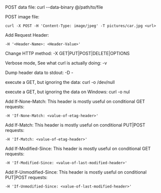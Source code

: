 POST data file:
	curl --data-binary @/path/to/file <url>

POST image file:

	curl -X POST -H 'Content-Type: image/jpeg' -T pictures/car.jpg <url>

Add Request Header:

	-H '<Header-Name>: <Header-Value>'

Change HTTP method:
	-X GET|PUT|POST|DELETE|OPTIONS

Verbose mode, See what curl is actually doing:
	-v

Dump header data to stdout:
	-D -

execute a GET, but ignoring the data:
	curl -o /dev/null <other-options> <url>

execute a GET, but ignoring the data on Windows:
	curl -o nul <other-options> <url>
 

Add If-None-Match:
This header is mostly useful on conditional GET requests:

	-H 'If-None-Match: <value-of-etag-header>'

Add If-Match:
This header is mostly useful on conditional PUT|POST requests:

	-H 'If-Match: <value-of-etag-header>'

Add If-Modified-Since:
This header is mostly useful on conditional GET requests:

	-H 'If-Modified-Since: <value-of-last-modified-header>'

Add If-Unmodified-Since:
This header is mostly useful on conditional PUT|POST requests:

	-H 'If-Unmodified-Since: <value-of-last-modified-header>'

